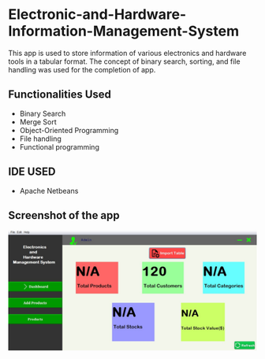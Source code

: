 # Electronic-and-Hardware-Information-Management-System

This app is used to store information of various electronics and hardware tools in a tabular format. The concept of binary search, sorting, and file handling was used for the completion of app.

## Functionalities Used
- Binary Search
- Merge Sort
- Object-Oriented Programming
- File handling
- Functional programming

## IDE USED
- Apache Netbeans

## Screenshot of the app
![](src/Icons/HomePage-IMS.jpg)
